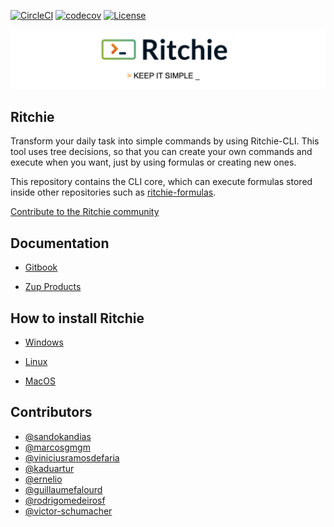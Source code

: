 [![CircleCI](https://circleci.com/gh/ZupIT/ritchie-cli/tree/master.svg?style=svg)](https://circleci.com/gh/ZupIT/ritchie-cli) [![codecov](https://codecov.io/gh/zupit/ritchie-cli/branch/master/graph/badge.svg)](https://codecov.io/gh/zupit/ritchie-cli) [![License](https://img.shields.io/badge/License-Apache%202.0-blue.svg)](https://opensource.org/licenses/Apache-2.0)

<img class="special-img-class" src="/docs/img/ritchie-banner.png" />

## Ritchie

Transform your daily task into simple commands by using Ritchie-CLI. 
This tool uses tree decisions, so that you can create your own commands and execute when you want, just by using formulas or creating new ones. 

This repository contains the CLI core, which can execute formulas stored inside other repositories such as [ritchie-formulas](https://github.com/ZupIT/ritchie-formulas).

[Contribute to the Ritchie community](https://github.com/ZupIT/ritchie-cli/blob/master/CONTRIBUTING.md)


## Documentation

- [Gitbook](https://docs.ritchiecli.io)

- [Zup Products](https://www.zup.com.br/en/about) 


## How to install Ritchie

- [Windows](https://docs.ritchiecli.io/getting-started/installation/windows)

- [Linux](https://docs.ritchiecli.io/getting-started/installation/linux)

- [MacOS](https://docs.ritchiecli.io/getting-started/installation/macos)


## Contributors

* [@sandokandias](https://github.com/sandokandias) 
* [@marcosgmgm](https://github.com/marcosgmgm) 
* [@viniciusramosdefaria](https://github.com/viniciusramosdefaria) 
* [@kaduartur](https://github.com/kaduartur) 
* [@ernelio](https://github.com/ernelio)
* [@guillaumefalourd](https://github.com/guillaumefalourd)
* [@rodrigomedeirosf](https://github.com/rodrigomedeirosf)
* [@victor-schumacher](https://github.com/victor-schumacher)
